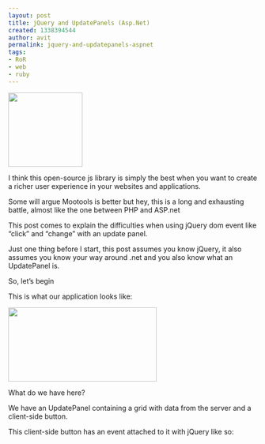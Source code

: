 ```yaml
---
layout: post
title: jQuery and UpdatePanels (Asp.Net)
created: 1338394544
author: avit
permalink: jquery-and-updatepanels-aspnet
tags:
- RoR
- web
- ruby
---
```

<a href='http://www.kensodev.com/2010/02/01/jquery-and-updatepanels-asp-net/jquery-logo-9/' rel='attachment wp-att-336'><img alt='' class='alignleft size-thumbnail wp-image-336' height='150' src='http://www.kensodev.com/wp-content/uploads/2010/02/jquery-logo-9-150x150.jpg' title='jQuery' width='150' /></a>
<p>I think this open-source js library is simply the best when you want to create a richer user experience in your websites and applications.</p>

<p>Some will argue Mootools is better but hey, this is a long and exhausting battle, almost like the one between PHP and ASP.net</p>

<p>This post comes to explain the difficulties when using jQuery dom event like “click” and “change” with an update panel.</p>
<!--more-->
<p>Just one thing before I start, this post assumes you know jQuery, it also assumes you know your way around .net and you also know what an UpdatePanel is.</p>

<p>So, let’s begin</p>

<p>This is what our application looks like:</p>
<a href='http://www.kensodev.com/2010/02/01/jquery-and-updatepanels-asp-net/post_2/' rel='attachment wp-att-337'><img alt='' class='aligncenter size-medium wp-image-337' height='150' src='http://www.kensodev.com/wp-content/uploads/2010/02/post_2-300x150.png' title='Mockup' width='300' /></a>
<p>What do we have here?</p>

<p>We have an UpdatePanel containing a grid with data from the server and a client-side button.</p>

<p>This client-side button has an event attached to it with jQuery like so: <script src='http://gist.github.com/291760.js?file=jquery_add_event_to_button.js' type='text/javascript' />Now, let’s explain what’s happening.</p>

<p>When the UpdatePanel fires an update event, all of the content inside it will be replace, but, with replacing this content all of the DOM data attached to it will also be disposed.</p>

<p>So, when we try to click the button after an UpdatePanel update the event will not be fired. To avoid this, jQuery offers a “live” event So, we will use the code like this<script src='http://gist.github.com/291764.js?file=jquery_live_event.js' type='text/javascript' /></p>

<p>This will solve the problem for you.</p>

<p>Questions, comments?</p>

<p>Feel free</p>
      
    <img src="http://feeds.feedburner.com/~r/KensoDev-en/~4/sKHW_TJDqMk" height="1" width="1"/>
